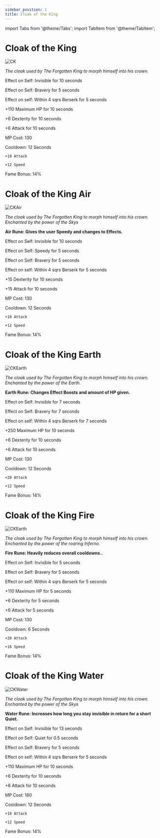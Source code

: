```yaml
---
sidebar_position: 1
title: Cloak of the King
---
```


import Tabs from '@theme/Tabs';
import TabItem from '@theme/TabItem';

<Tabs>
  <TabItem value="AR Cloak" label="AR Cloak" default>
    
# Cloak of the King

![CK](https://vwiki.valorserver.com/api/item/picture/cloak%20of%20the%20king)

<i>The cloak used by The Forgotten King to morph himself into his crown.</i>

Effect on Self: Invisible for 10 seconds

Effect on Self: Bravery for 5 seconds

Effect on self: Within 4 sqrs Berserk for 5 seconds

+110 Maximum HP for 10 seconds

+6 Dexterity for 10 seconds

+6 Attack for 10 seconds

MP Cost: 130

Cooldown: 12 Seconds

    +10 Attack
    
    +12 Speed

Fame Bonus: 14%

  </TabItem>
  <TabItem value="Air" label="Air">

# Cloak of the King Air

![CKAir](https://vwiki.valorserver.com/api/item/picture/cloak%20of%20the%20king%20air)

<i>The cloak used by The Forgotten King to morph himself into his crown. Enchanted by the power of the Skys</i>

**Air Rune: Gives the user Speedy and changes to Effects.**
    
Effect on Self: Invisible for 10 seconds

Effect on Self: Speedy for 5 seconds
    
Effect on Self: Bravery for 5 seconds

Effect on self: Within 4 sqrs Berserk for 5 seconds

+15 Dexterity for 10 seconds

+15 Attack for 10 seconds

MP Cost: 130

Cooldown: 12 Seconds

    +10 Attack
    
    +12 Speed

Fame Bonus: 14%

  </TabItem>
  <TabItem value="Earth" label="Earth">

# Cloak of the King Earth

![CKEarth](https://vwiki.valorserver.com/api/item/picture/cloak%20of%20the%20king%20earth)

<i>The cloak used by The Forgotten King to morph himself into his crown. Enchanted by the power of the Earth.</i>

**Earth Rune: Changes Effect Boosts and amount of HP given.**
    
Effect on Self: Invisible for 7 seconds

Effect on Self: Bravery for 7 seconds

Effect on self: Within 4 sqrs Berserk for 7 seconds

+250 Maximum HP for 10 seconds

+6 Dexterity for 10 seconds

+6 Attack for 10 seconds

MP Cost: 130

Cooldown: 12 Seconds

    +20 Attack
    
    +12 Speed

Fame Bonus: 14%


  </TabItem>
  <TabItem value="Fire" label="Fire">

# Cloak of the King Fire

![CKEarth](https://vwiki.valorserver.com/api/item/picture/cloak%20of%20the%20king%20Fire)

<i>The cloak used by The Forgotten King to morph himself into his crown. Enchanted by the power of the roaring Inferno.</i>

**Fire Rune: Heavily reduces overall cooldowns..**
    
Effect on Self: Invisible for 5 seconds

Effect on Self: Bravery for 5 seconds

Effect on self: Within 4 sqrs Berserk for 5 seconds

+110 Maximum HP for 5 seconds

+6 Dexterity for 5 seconds

+6 Attack for 5 seconds

MP Cost: 130

Cooldown: 6 Seconds

    +20 Attack
    
    +16 Speed

Fame Bonus: 14%

  </TabItem>
  <TabItem value="Water" label="Water">

# Cloak of the King Water

![CKWater](https://vwiki.valorserver.com/api/item/picture/cloak%20of%20the%20king%20water)

<i>The cloak used by The Forgotten King to morph himself into his crown. Enchanted by the power of the Skys</i>

**Water Rune: Increases how long you stay invisible in return for a short Quiet.**
    
Effect on Self: Invisible for 13 seconds

Effect on Self: Quiet for 0.5 seconds
    
Effect on Self: Bravery for 5 seconds

Effect on self: Within 4 sqrs Berserk for 5 seconds

+110 Maximum HP for 10 seconds
    
+6 Dexterity for 10 seconds

+6 Attack for 10 seconds

MP Cost: 180

Cooldown: 12 Seconds

    +10 Attack
    
    +12 Speed

Fame Bonus: 14%

  </TabItem>
</Tabs>

